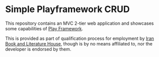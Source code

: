 # Simple Playframework CRUD 

This repository contains an MVC 2-tier web application and showcases some capabilities of [Play Framework](https://www.playframework.com/).

This is provided as part of qualification process for employment by [Iran Book and Literature House](https://ketab.ir/), though is by no means affiliated to, nor the developer is endorsed by them.

